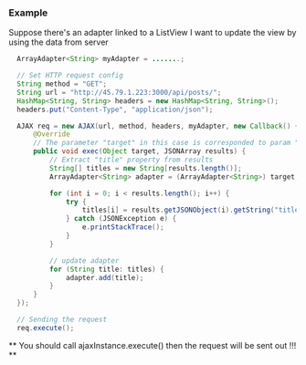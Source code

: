 ### Example
Suppose there's an adapter linked to a ListView
I want to update the view by using the data from server

```java
  ArrayAdapter<String> myAdapter = .......;

  // Set HTTP request config
  String method = "GET";
  String url = "http://45.79.1.223:3000/api/posts/";
  HashMap<String, String> headers = new HashMap<String, String>();
  headers.put("Content-Type", "application/json");

  AJAX req = new AJAX(url, method, headers, myAdapter, new Callback() {
      @Override
      // The parameter "target" in this case is corresponded to param "myAdapter" above
      public void exec(Object target, JSONArray results) {
          // Extract "title" property from results
          String[] titles = new String[results.length()];
          ArrayAdapter<String> adapter = (ArrayAdapter<String>) target;

          for (int i = 0; i < results.length(); i++) {
              try {
                  titles[i] = results.getJSONObject(i).getString("title");
              } catch (JSONException e) {
                  e.printStackTrace();
              }
          }

          // update adapter
          for (String title: titles) {
              adapter.add(title);
          }
      }
  });

  // Sending the request
  req.execute();
```

** You should call ajaxInstance.execute() then the request will be sent out !!! **